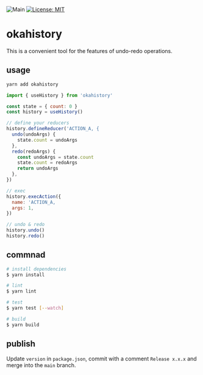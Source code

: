 ![Main](https://github.com/miyanokomiya/okahistory/workflows/Main/badge.svg)
[![License: MIT](https://img.shields.io/badge/License-MIT-yellow.svg)](https://opensource.org/licenses/MIT)

# okahistory
This is a convenient tool for the features of undo-redo operations.  

## usage

```sh
yarn add okahistory
```

```js
import { useHistory } from 'okahistory'

const state = { count: 0 }
const history = useHistory()

// define your reducers
history.defineReducer('ACTION_A, {
  undo(undoArgs) {
    state.count = undoArgs
  },
  redo(redoArgs) {
    const undoArgs = state.count
    state.count = redoArgs
    return undoArgs
  },
})

// exec
history.execAction({
  name: 'ACTION_A,
  args: 1,
})

// undo & redo
history.undo()
history.redo()
```

## commnad

```sh
# install dependencies
$ yarn install

# lint
$ yarn lint

# test
$ yarn test [--watch]

# build
$ yarn build
```

## publish
Update `version` in `package.json`, commit with a comment `Release x.x.x` and merge into the `main` branch.
